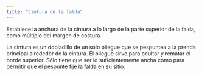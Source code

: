 ```yaml
---
title: "Cintura de la falda"
---
```


Establece la anchura de la cintura a lo largo de la parte superior de la falda, como múltiplo del margen de costura.

La cintura es un dobladillo de un solo pliegue que se pespuntea a la prenda principal alrededor de la cintura. El pliegue sirve para ocultar y rematar el borde superior. Sólo tiene que ser lo suficientemente ancha como para permitir que el pespunte fije la falda en su sitio.
